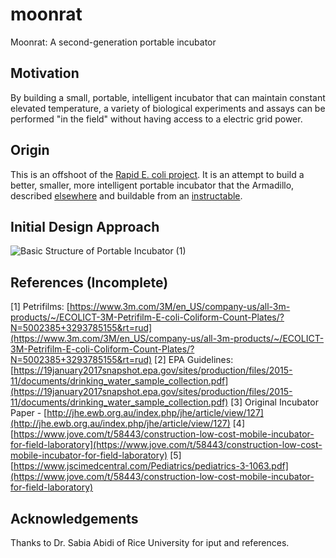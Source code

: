 # moonrat
Moonrat: A second-generation portable incubator



## Motivation

By building a small, portable, intelligent incubator that can maintain constant elevated temperature, a variety of biological experiments and assays can be 
performed "in the field" without having access to a electric grid power.

## Origin

This is an offshoot of the [Rapid E. coli project](https://github.com/PubInv/rapid-e-coli). It is an attempt to build a better, smaller, more intelligent 
portable incubator that the Armadillo, described [elsewhere](http://jhe.ewb.org.au/index.php/jhe/article/view/127) and buildable from an [instructable](https://www.instructables.com/id/Portable-Petrifilm-Incubator-for-Inexpensive-In-Fi/).


## Initial Design Approach

![Basic Structure of Portable Incubator (1)](https://user-images.githubusercontent.com/5296671/86680945-b470ad80-bfc4-11ea-9ef6-19c4f70aceba.png)

## References (Incomplete)

[1] Petrifilms: [https://www.3m.com/3M/en_US/company-us/all-3m-products/~/ECOLICT-3M-Petrifilm-E-coli-Coliform-Count-Plates/?N=5002385+3293785155&rt=rud](https://www.3m.com/3M/en_US/company-us/all-3m-products/~/ECOLICT-3M-Petrifilm-E-coli-Coliform-Count-Plates/?N=5002385+3293785155&rt=rud)
[2] EPA Guidelines: [https://19january2017snapshot.epa.gov/sites/production/files/2015-11/documents/drinking_water_sample_collection.pdf](https://19january2017snapshot.epa.gov/sites/production/files/2015-11/documents/drinking_water_sample_collection.pdf)
[3] Original Incubator Paper - [http://jhe.ewb.org.au/index.php/jhe/article/view/127](http://jhe.ewb.org.au/index.php/jhe/article/view/127)
[4] [https://www.jove.com/t/58443/construction-low-cost-mobile-incubator-for-field-laboratory](https://www.jove.com/t/58443/construction-low-cost-mobile-incubator-for-field-laboratory)
[5] [https://www.jscimedcentral.com/Pediatrics/pediatrics-3-1063.pdf](https://www.jove.com/t/58443/construction-low-cost-mobile-incubator-for-field-laboratory)


## Acknowledgements

Thanks to Dr. Sabia Abidi of Rice University for iput and references.

